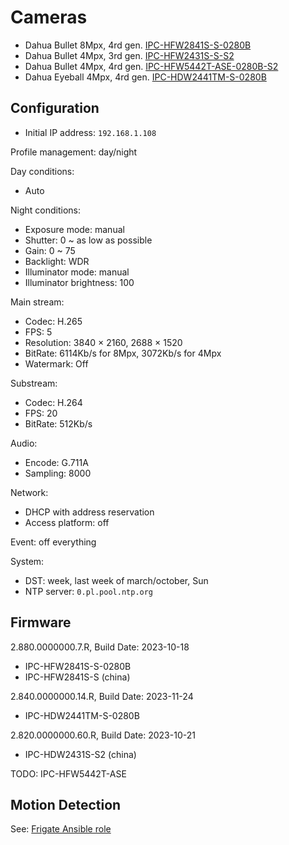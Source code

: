 # Cameras

* Dahua Bullet 8Mpx, 4rd gen. [IPC-HFW2841S-S-0280B](https://www.dahuasecurity.com/products/All-Products/Network-Cameras/WizSense-Series/2-Series/8MP/IPC-HFW2841S-S)
* Dahua Bullet 4Mpx, 3rd gen. [IPC-HFW2431S-S-S2](https://www.dahuasecurity.com/products/All-Products/Discontinued-Products/Network-Cameras/IPC-HFW2431S-S-S2=S2)
* Dahua Bullet 4Mpx, 4rd gen. [IPC-HFW5442T-ASE-0280B-S2](https://www.dahuasecurity.com/ceen/products/All-Products/Network-Cameras/WizMind-5-Series/S-Series/4MP/IPC-HFW5442T-ASE=S3)
* Dahua Eyeball 4Mpx, 4rd gen. [IPC-HDW2441TM-S-0280B](https://www.dahuasecurity.com/products/All-Products/Network-Cameras/WizSense-Series/2-Series/4MP/IPC-HDW2441T-S)

## Configuration

* Initial IP address: `192.168.1.108`

Profile management: day/night

Day conditions:

* Auto

Night conditions:

* Exposure mode: manual
* Shutter: 0 ~ as low as possible
* Gain: 0 ~ 75
* Backlight: WDR
* Illuminator mode: manual
* Illuminator brightness: 100

Main stream:

* Codec: H.265
* FPS: 5
* Resolution: 3840 × 2160, 2688 × 1520
* BitRate: 6114Kb/s for 8Mpx, 3072Kb/s for 4Mpx
* Watermark: Off

Substream:

* Codec: H.264
* FPS: 20
* BitRate: 512Kb/s

Audio:

* Encode: G.711A
* Sampling: 8000

Network:

* DHCP with address reservation
* Access platform: off

Event: off everything

System:

* DST: week, last week of march/october, Sun
* NTP server: `0.pl.pool.ntp.org`

## Firmware

2.880.0000000.7.R, Build Date: 2023-10-18

* IPC-HFW2841S-S-0280B
* IPC-HFW2841S-S (china)

2.840.0000000.14.R, Build Date: 2023-11-24

* IPC-HDW2441TM-S-0280B

2.820.0000000.60.R, Build Date: 2023-10-21

* IPC-HDW2431S-S2 (china)

TODO: IPC-HFW5442T-ASE

## Motion Detection

See: [Frigate Ansible role](../ansible/roles/frigate)
